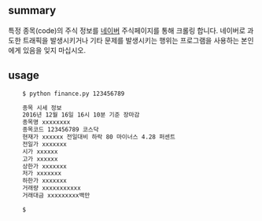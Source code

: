 ## summary
특정 종목(code)의 주식 정보를 [네이버](http://www.naver.com) 주식페이지를 통해 크롤링 합니다. 네이버로 과도한 트래픽을 발생시키거나 기타 문제를 발생시키는 행위는 프로그램을 사용하는 본인에게 있음을 잊지 마십시오.


## usage
```bash
    $ python finance.py 123456789

	종목 시세 정보
	2016년 12월 16일 16시 10분 기준 장마감
	종목명 xxxxxxxx
	종목코드 123456789 코스닥
	현재가 xxxxxx 전일대비 하락 80 마이너스 4.28 퍼센트
	전일가 xxxxxxx
	시가 xxxxxx
	고가 xxxxxx
	상한가 xxxxxxx
	저가 xxxxxxx
	하한가 xxxxxxx
	거래량 xxxxxxxxxxx
	거래대금 xxxxxxxxx백만

	$
```
